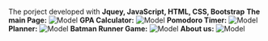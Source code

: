 The porject developed with **Jquey, JavaScript, HTML, CSS, Bootstrap**
**The main Page:**
![Model](./ScreenShoot/homepageSS.png)
**GPA Calculator:**
![Model](./ScreenShoot/cgpaSS.png)
**Pomodoro Timer:**
![Model](./ScreenShoot/pomodoroSS.png)
**Planner:**
![Model](./ScreenShoot/todoListSS.png)
**Batman Runner Game:**
![Model](./ScreenShoot/gameSS.png)
**About us:**
![Model](./ScreenShoot/aboutSS.png)

